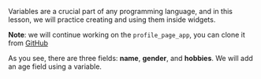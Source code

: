 ​Variables are a crucial part of any programming language, and in this lesson, we will practice creating and using them inside widgets.

**Note**: we will continue working on the `profile_page_app`, you can clone it from [GitHub](https://github.com/JoinCODED/flutter_profile_page_app)

As you see, there are three fields: **name**, **gender**, and **hobbies**. We will add an age field using a variable.
